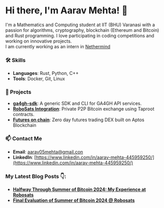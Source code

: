 # Hi there, I'm Aarav Mehta! 👋

I'm a Mathematics and Computing student at IIT (BHU) Varanasi with a passion for algorithms, cryptography, blockchain (Ethereum and Bitcoin) and Rust programming. I love participating in coding competitions and working on innovative projects. <br>
I am currently working as an intern in [Nethermind](https://www.nethermind.io/)

### 🛠️ Skills
- **Languages**: Rust, Python, C++
- **Tools**: Docker, Git, Linux

### 🚀 Projects
- **[ga4gh-sdk](https://github.com/elixir-cloud-aai/ga4gh-sdk)**: A generic SDK and CLI for GA4GH API services.
- **[RoboSats Integration](https://github.com/RoboSats/taptrade-core)**: Private P2P Bitcoin exchange using Taproot contracts.
- **[Futures on chain](https://github.com/ankur12-1610/futures0xC)**: Zero day futures trading DEX built on Aptos Blockchain

### 📫 Contact Me
- **Email**: aarav05mehta@gmail.con
- **LinkedIn**: [https://www.linkedin.com/in/aarav-mehta-445959250/](https://www.linkedin.com/in/aarav-mehta-445959250/)

### My Latest Blog Posts 👇:
- **[Halfway Through Summer of Bitcoin 2024: My Experience at Robosats](https://aaravmehta.hashnode.dev/halfway-through-summer-of-bitcoin-2024)**
- **[Final Evaluation of Summer of Bitcoin 2024 @ Robosats](https://aaravmehta.hashnode.dev/final-evaluation-of-summer-of-bitcoin-2024-robosats)**
<!--
**aaravm/Aaravm** is a ✨ _special_ ✨ repository because its `README.md` (this file) appears on your GitHub profile.

Here are some ideas to get you started:

- 🔭 I’m currently working on ...
- 🌱 I’m currently learning ...
- 👯 I’m looking to collaborate on ...
- 🤔 I’m looking for help with ...
- 💬 Ask me about ...
- 📫 How to reach me: ...
- 😄 Pronouns: ...
- ⚡ Fun fact: ...
-->
